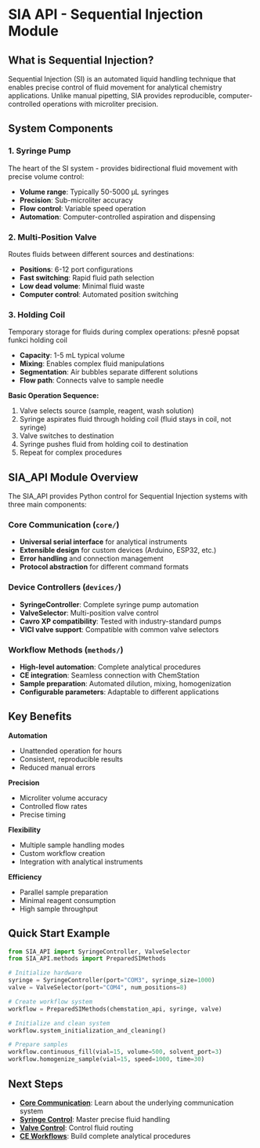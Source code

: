 # SIA API - Sequential Injection Module

## What is Sequential Injection?

Sequential Injection (SI) is an automated liquid handling technique that enables precise control of fluid movement for analytical chemistry applications. Unlike manual pipetting, SIA provides reproducible, computer-controlled operations with microliter precision.

## System Components

### 1. Syringe Pump

The heart of the SI system - provides bidirectional fluid movement with precise volume control:

- **Volume range**: Typically 50-5000 µL syringes
- **Precision**: Sub-microliter accuracy
- **Flow control**: Variable speed operation
- **Automation**: Computer-controlled aspiration and dispensing

### 2. Multi-Position Valve

Routes fluids between different sources and destinations:

- **Positions**: 6-12 port configurations
- **Fast switching**: Rapid fluid path selection
- **Low dead volume**: Minimal fluid waste
- **Computer control**: Automated position switching

### 3. Holding Coil

Temporary storage for fluids during complex operations: přesně popsat funkci holding coil

- **Capacity**: 1-5 mL typical volume
- **Mixing**: Enables complex fluid manipulations
- **Segmentation**: Air bubbles separate different solutions
- **Flow path**: Connects valve to sample needle


**Basic Operation Sequence:**

1. Valve selects source (sample, reagent, wash solution)
2. Syringe aspirates fluid through holding coil (fluid stays in coil, not syringe)
3. Valve switches to destination 
4. Syringe pushes fluid from holding coil to destination
5. Repeat for complex procedures

## SIA_API Module Overview

The SIA_API provides Python control for Sequential Injection systems with three main components:

### Core Communication (`core/`)
- **Universal serial interface** for analytical instruments
- **Extensible design** for custom devices (Arduino, ESP32, etc.)
- **Error handling** and connection management
- **Protocol abstraction** for different command formats

### Device Controllers (`devices/`)
- **SyringeController**: Complete syringe pump automation
- **ValveSelector**: Multi-position valve control
- **Cavro XP compatibility**: Tested with industry-standard pumps
- **VICI valve support**: Compatible with common valve selectors

### Workflow Methods (`methods/`)
- **High-level automation**: Complete analytical procedures
- **CE integration**: Seamless connection with ChemStation
- **Sample preparation**: Automated dilution, mixing, homogenization
- **Configurable parameters**: Adaptable to different applications

## Key Benefits

**Automation**
- Unattended operation for hours
- Consistent, reproducible results
- Reduced manual errors

**Precision**
- Microliter volume accuracy
- Controlled flow rates
- Precise timing

**Flexibility** 
- Multiple sample handling modes
- Custom workflow creation
- Integration with analytical instruments

**Efficiency**
- Parallel sample preparation
- Minimal reagent consumption
- High sample throughput

## Quick Start Example

```python
from SIA_API import SyringeController, ValveSelector
from SIA_API.methods import PreparedSIMethods

# Initialize hardware
syringe = SyringeController(port="COM3", syringe_size=1000)
valve = ValveSelector(port="COM4", num_positions=8)

# Create workflow system
workflow = PreparedSIMethods(chemstation_api, syringe, valve)

# Initialize and clean system
workflow.system_initialization_and_cleaning()

# Prepare samples
workflow.continuous_fill(vial=15, volume=500, solvent_port=3)
workflow.homogenize_sample(vial=15, speed=1000, time=30)
```

## Next Steps

- **[Core Communication](core-communication.md)**: Learn about the underlying communication system
- **[Syringe Control](syringe-control.md)**: Master precise fluid handling
- **[Valve Control](valve-control.md)**: Control fluid routing
- **[CE Workflows](ce-workflows.md)**: Build complete analytical procedures